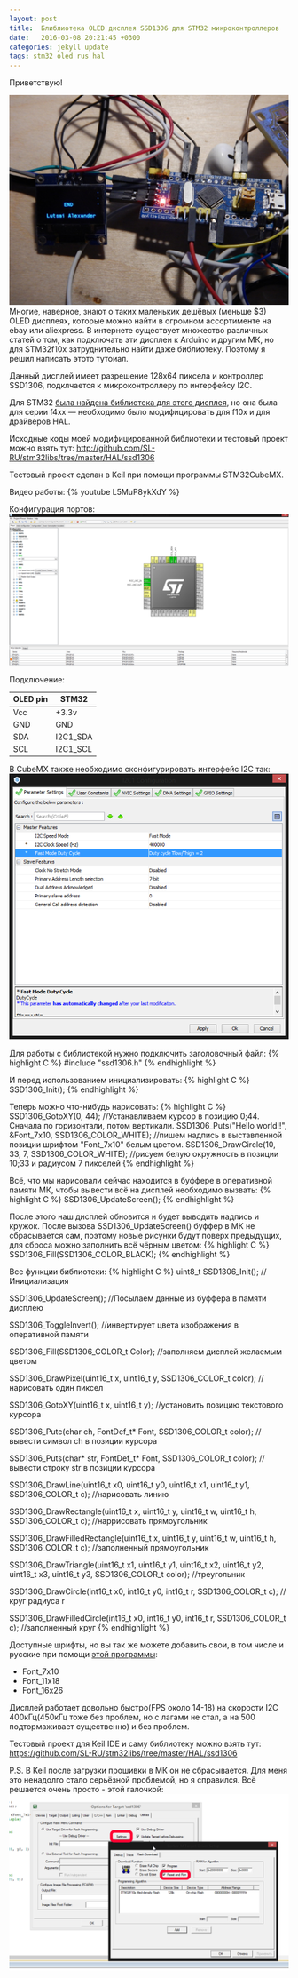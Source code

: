 ```yaml
---
layout: post
title:  Блиблиотека OLED дисплея SSD1306 для STM32 микроконтроллеров
date:   2016-03-08 20:21:45 +0300
categories: jekyll update
tags: stm32 oled rus hal
---
```


Приветствую!

[![pic](/img/ssd1306/connected-to-stm32.jpg)](/img/ssd1306/connected-to-stm32.jpg) Многие, наверное, знают о таких маленьких дешёвых (меньше $3) OLED дисплеях, которые можно найти в огромном ассортименте на ebay или aliexpress. В интернете существует множество различных статей о том, как подключать эти дисплеи к Arduino и другим МК, но для STM32f10x затруднительно найти даже библиотеку. Поэтому я решил написать этото тутоиал.

<!-- more -->

Данный дисплей имеет разрешение 128х64 пиксела и контроллер SSD1306, подклчается к микроконтроллеру по интерфейсу I2C.

Для STM32 [была найдена библиотека для этого дисплея](http://stm32f4-discovery.com/2015/05/library-61-ssd1306-oled-i2c-lcd-for-stm32f4xx/), но она была для серии f4xx — необходимо было модифицировать для f10x и для драйверов HAL.

Исходные коды моей модифицированной библиотеки и тестовый проект можно взять тут: http://github.com/SL-RU/stm32libs/tree/master/HAL/ssd1306

Тестовый проект сделан в Keil при помощи программы STM32CubeMX.

Видео работы: {% youtube L5MuP8ykXdY %}

Конфигурация портов: [![img](/img/ssd1306/cubeMX.png)](/img/ssd1306/cubeMX.png)

Подключение:

| OLED pin 	| STM32    	|
|----------	|----------	|
| Vcc      	| +3.3v    	|
| GND      	| GND      	|
| SDA      	| I2C1_SDA 	|
| SCL      	| I2C1_SCL 	|

В CubeMX также необходимо сконфигурировать интерфейс I2C так: ![img](/img/ssd1306/i2c.png)

Для работы с библиотекой нужно подключить заголовочный файл:
{% highlight C %}
#include "ssd1306.h"
{% endhighlight %}

И перед использованием инициализировать:
{% highlight C %}
SSD1306_Init();
{% endhighlight %}

Теперь можно что-нибудь нарисовать:
{% highlight C %}
SSD1306_GotoXY(0, 44); //Устанавливаем курсор в позицию 0;44. Сначала по горизонтали, потом вертикали.
SSD1306_Puts("Hello world!!", &Font_7x10, SSD1306_COLOR_WHITE); //пишем надпись в выставленной позиции шрифтом "Font_7x10" белым цветом. 
SSD1306_DrawCircle(10, 33, 7, SSD1306_COLOR_WHITE); //рисуем белую окружность в позиции 10;33 и радиусом 7 пикселей
{% endhighlight %}

Всё, что мы нарисовали сейчас находится в буффере в оперативной памяти МК, чтобы вывести всё на дисплей необходимо вызвать:
{% highlight C %}
SSD1306_UpdateScreen();
{% endhighlight %}

После этого наш дисплей обновится и будет выводить надпись и кружок. После вызова SSD1306_UpdateScreen() буффер в МК не сбрасывается сам, поэтому новые рисунки будут поверх предыдущих, для сброса можно заполнить всё чёрным цветом:
{% highlight C %}
SSD1306_Fill(SSD1306_COLOR_BLACK);
{% endhighlight %}

Все функции библиотеки:
{% highlight C %}
uint8_t SSD1306_Init(); //Инициализация

SSD1306_UpdateScreen(); //Посылаем данные из буффера в памяти дисплею

SSD1306_ToggleInvert(); //инвертирует цвета изображения в оперативной памяти

SSD1306_Fill(SSD1306_COLOR_t Color); //заполняем дисплей желаемым цветом

SSD1306_DrawPixel(uint16_t x, uint16_t y, SSD1306_COLOR_t color); //нарисовать один пиксел

SSD1306_GotoXY(uint16_t x, uint16_t y); //установить позицию текстового курсора

SSD1306_Putc(char ch, FontDef_t* Font, SSD1306_COLOR_t color); //вывести символ сh в позиции курсора

SSD1306_Puts(char* str, FontDef_t* Font, SSD1306_COLOR_t color); //вывести строку str в позиции курсора

SSD1306_DrawLine(uint16_t x0, uint16_t y0, uint16_t x1, uint16_t y1, SSD1306_COLOR_t c); //нарисовать линию

SSD1306_DrawRectangle(uint16_t x, uint16_t y, uint16_t w, uint16_t h, SSD1306_COLOR_t c); //наррисовать прямоугольник

SSD1306_DrawFilledRectangle(uint16_t x, uint16_t y, uint16_t w, uint16_t h, SSD1306_COLOR_t c); //заполненный прямоугольник

SSD1306_DrawTriangle(uint16_t x1, uint16_t y1, uint16_t x2, uint16_t y2, uint16_t x3, uint16_t y3, SSD1306_COLOR_t color); //треугольник

SSD1306_DrawCircle(int16_t x0, int16_t y0, int16_t r, SSD1306_COLOR_t c); //круг радиуса r

SSD1306_DrawFilledCircle(int16_t x0, int16_t y0, int16_t r, SSD1306_COLOR_t c); //заполненный круг
{% endhighlight %}

Доступные шрифты, но вы так же можете добавить свои, в том числе и русские при помощи [этой программы](http://www.eran.io/the-dot-factory-an-lcd-font-and-image-generator/):

* Font_7x10
* Font_11x18
* Font_16x26


Дисплей работает довольно быстро(FPS около 14-18) на скорости I2C 400кГц(450кГц тоже без проблем, но с лагами не стал, а на 500 подтормаживает существенно) и без проблем.

Тестовый проект для Keil IDE и саму библиотеку можно взять тут: https://github.com/SL-RU/stm32libs/tree/master/HAL/ssd1306


P.S. В Keil после загрузки прошивки в МК он не сбрасывается. Для меня это ненадолго стало серьёзной проблемой, но я справился. Всё решается очень просто - этой галочкой:
[![pic](/img/ssd1306/keil.png)](/img/ssd1306/keil.png)